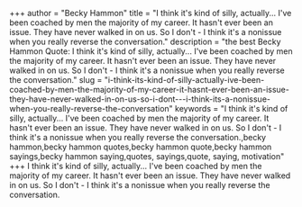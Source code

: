 +++
author = "Becky Hammon"
title = "I think it's kind of silly, actually... I've been coached by men the majority of my career. It hasn't ever been an issue. They have never walked in on us. So I don't - I think it's a nonissue when you really reverse the conversation."
description = "the best Becky Hammon Quote: I think it's kind of silly, actually... I've been coached by men the majority of my career. It hasn't ever been an issue. They have never walked in on us. So I don't - I think it's a nonissue when you really reverse the conversation."
slug = "i-think-its-kind-of-silly-actually-ive-been-coached-by-men-the-majority-of-my-career-it-hasnt-ever-been-an-issue-they-have-never-walked-in-on-us-so-i-dont---i-think-its-a-nonissue-when-you-really-reverse-the-conversation"
keywords = "I think it's kind of silly, actually... I've been coached by men the majority of my career. It hasn't ever been an issue. They have never walked in on us. So I don't - I think it's a nonissue when you really reverse the conversation.,becky hammon,becky hammon quotes,becky hammon quote,becky hammon sayings,becky hammon saying,quotes, sayings,quote, saying, motivation"
+++
I think it's kind of silly, actually... I've been coached by men the majority of my career. It hasn't ever been an issue. They have never walked in on us. So I don't - I think it's a nonissue when you really reverse the conversation.
